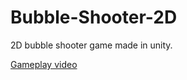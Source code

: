 # Bubble-Shooter-2D
2D bubble shooter game made in unity.

[Gameplay video](https://drive.google.com/file/d/1e1bDLwK_IjqvOxOHnD8gAR0JdMXDJiwE/view?usp=sharing)
